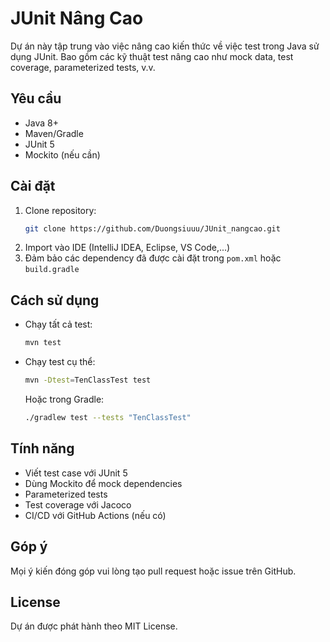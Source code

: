 # JUnit Nâng Cao

Dự án này tập trung vào việc nâng cao kiến thức về việc test trong Java sử dụng JUnit. Bao gồm các kỹ thuật test nâng cao như mock data, test coverage, parameterized tests, v.v.

## Yêu cầu
- Java 8+
- Maven/Gradle
- JUnit 5
- Mockito (nếu cần)

## Cài đặt
1. Clone repository:
   ```sh
   git clone https://github.com/Duongsiuuu/JUnit_nangcao.git
   ```
2. Import vào IDE (IntelliJ IDEA, Eclipse, VS Code,...)
3. Đảm bảo các dependency đã được cài đặt trong `pom.xml` hoặc `build.gradle`

## Cách sử dụng
- Chạy tất cả test:
  ```sh
  mvn test
  ```
- Chạy test cụ thể:
  ```sh
  mvn -Dtest=TenClassTest test
  ```
  Hoặc trong Gradle:
  ```sh
  ./gradlew test --tests "TenClassTest"
  ```

## Tính năng
- Viết test case với JUnit 5
- Dùng Mockito để mock dependencies
- Parameterized tests
- Test coverage với Jacoco
- CI/CD với GitHub Actions (nếu có)

## Góp ý
Mọi ý kiến đóng góp vui lòng tạo pull request hoặc issue trên GitHub.

## License
Dự án được phát hành theo MIT License.

